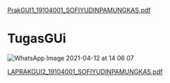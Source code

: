 [PrakGUI1_19104001_SOFIYUDINPAMUNGKAS.pdf](https://github.com/sofiyudinpamungkas/TugasGUi/files/6324059/PrakGUI1_19104001_SOFIYUDINPAMUNGKAS.pdf)
# TugasGUi
![WhatsApp Image 2021-04-12 at 14 06 07](https://user-images.githubusercontent.com/82369655/114363257-6b2c3a80-9ba2-11eb-8cce-c013dabf80fa.jpeg)

[LAPRAKGUI2_19104001_SOFIYUDINPAMUNGKAS.pdf](https://github.com/sofiyudinpamungkas/TugasGUi/files/6363283/LAPRAKGUI2_19104001_SOFIYUDINPAMUNGKAS.pdf)
